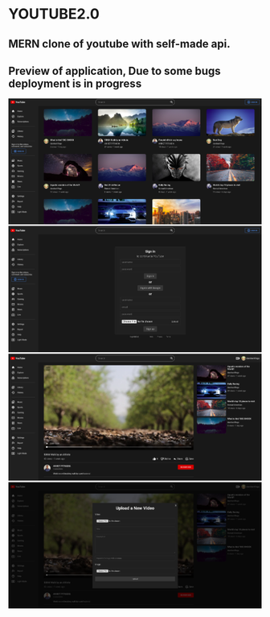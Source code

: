 # YOUTUBE2.0

## MERN clone of youtube with self-made api.
## Preview of application, Due to some bugs deployment is in progress

![alt text](https://github.com/AniketPithadia/YOUTUBE2.0/blob/main/Preview/Screenshot%20from%202023-01-31%2012-45-47.png)
![alt text](https://github.com/AniketPithadia/YOUTUBE2.0/blob/main/Preview/Screenshot%20from%202023-01-31%2012-46-17.png)
![alt text](https://github.com/AniketPithadia/YOUTUBE2.0/blob/main/Preview/Screenshot%20from%202023-01-31%2012-47-10.png)
![alt text](https://github.com/AniketPithadia/YOUTUBE2.0/blob/main/Preview/Screenshot%20from%202023-01-31%2012-47-31.png)

